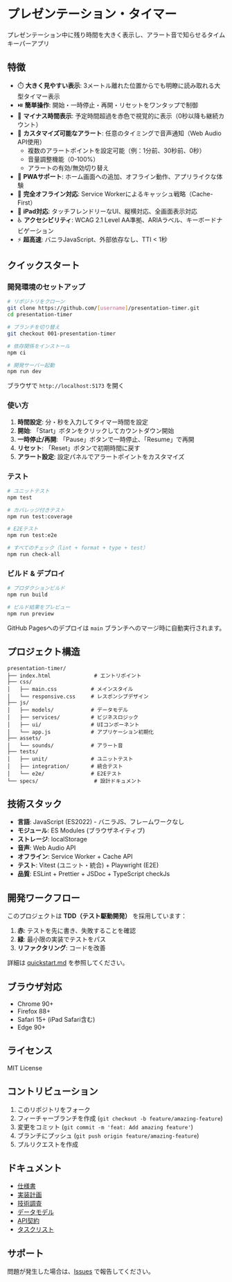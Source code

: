 # プレゼンテーション・タイマー

プレゼンテーション中に残り時間を大きく表示し、アラート音で知らせるタイムキーパーアプリ

## 特徴

- ⏱️ **大きく見やすい表示**: 3メートル離れた位置からでも明瞭に読み取れる大型タイマー表示
- ⏯️ **簡単操作**: 開始・一時停止・再開・リセットをワンタップで制御
- 🔴 **マイナス時間表示**: 予定時間超過を赤色で視覚的に表示（0秒以降も継続カウント）
- 🔔 **カスタマイズ可能なアラート**: 任意のタイミングで音声通知（Web Audio API使用）
  - 複数のアラートポイントを設定可能（例：1分前、30秒前、0秒）
  - 音量調整機能（0-100%）
  - アラートの有効/無効切り替え
- 📱 **PWAサポート**: ホーム画面への追加、オフライン動作、アプリライクな体験
- 📴 **完全オフライン対応**: Service Workerによるキャッシュ戦略（Cache-First）
- 📱 **iPad対応**: タッチフレンドリーなUI、縦横対応、全画面表示対応
- ♿ **アクセシビリティ**: WCAG 2.1 Level AA準拠、ARIAラベル、キーボードナビゲーション
- ⚡ **超高速**: バニラJavaScript、外部依存なし、TTI < 1秒

## クイックスタート

### 開発環境のセットアップ

```bash
# リポジトリをクローン
git clone https://github.com/[username]/presentation-timer.git
cd presentation-timer

# ブランチを切り替え
git checkout 001-presentation-timer

# 依存関係をインストール
npm ci

# 開発サーバー起動
npm run dev
```

ブラウザで `http://localhost:5173` を開く

### 使い方

1. **時間設定**: 分・秒を入力してタイマー時間を設定
2. **開始**: 「Start」ボタンをクリックしてカウントダウン開始
3. **一時停止/再開**: 「Pause」ボタンで一時停止、「Resume」で再開
4. **リセット**: 「Reset」ボタンで初期時間に戻す
5. **アラート設定**: 設定パネルでアラートポイントをカスタマイズ

### テスト

```bash
# ユニットテスト
npm test

# カバレッジ付きテスト
npm run test:coverage

# E2Eテスト
npm run test:e2e

# すべてのチェック（lint + format + type + test）
npm run check-all
```

### ビルド & デプロイ

```bash
# プロダクションビルド
npm run build

# ビルド結果をプレビュー
npm run preview
```

GitHub Pagesへのデプロイは `main` ブランチへのマージ時に自動実行されます。

## プロジェクト構造

```
presentation-timer/
├── index.html              # エントリポイント
├── css/
│   ├── main.css           # メインスタイル
│   └── responsive.css     # レスポンシブデザイン
├── js/
│   ├── models/            # データモデル
│   ├── services/          # ビジネスロジック
│   ├── ui/                # UIコンポーネント
│   └── app.js             # アプリケーション初期化
├── assets/
│   └── sounds/            # アラート音
├── tests/
│   ├── unit/              # ユニットテスト
│   ├── integration/       # 統合テスト
│   └── e2e/               # E2Eテスト
└── specs/                  # 設計ドキュメント
```

## 技術スタック

- **言語**: JavaScript (ES2022) - バニラJS、フレームワークなし
- **モジュール**: ES Modules (ブラウザネイティブ)
- **ストレージ**: localStorage
- **音声**: Web Audio API
- **オフライン**: Service Worker + Cache API
- **テスト**: Vitest (ユニット・統合) + Playwright (E2E)
- **品質**: ESLint + Prettier + JSDoc + TypeScript checkJs

## 開発ワークフロー

このプロジェクトは **TDD（テスト駆動開発）** を採用しています：

1. **赤**: テストを先に書き、失敗することを確認
2. **緑**: 最小限の実装でテストをパス
3. **リファクタリング**: コードを改善

詳細は [quickstart.md](specs/001-presentation-timer/quickstart.md) を参照してください。

## ブラウザ対応

- Chrome 90+
- Firefox 88+
- Safari 15+ (iPad Safari含む)
- Edge 90+

## ライセンス

MIT License

## コントリビューション

1. このリポジトリをフォーク
2. フィーチャーブランチを作成 (`git checkout -b feature/amazing-feature`)
3. 変更をコミット (`git commit -m 'feat: Add amazing feature'`)
4. ブランチにプッシュ (`git push origin feature/amazing-feature`)
5. プルリクエストを作成

## ドキュメント

- [仕様書](specs/001-presentation-timer/spec.md)
- [実装計画](specs/001-presentation-timer/plan.md)
- [技術調査](specs/001-presentation-timer/research.md)
- [データモデル](specs/001-presentation-timer/data-model.md)
- [API契約](specs/001-presentation-timer/contracts/api.md)
- [タスクリスト](specs/001-presentation-timer/tasks.md)

## サポート

問題が発生した場合は、[Issues](https://github.com/[username]/presentation-timer/issues) で報告してください。
